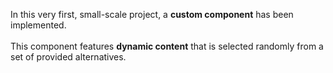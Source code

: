 In this very first, small-scale project, a **custom component** has been implemented.<br><br>
This component features **dynamic content** that is selected randomly from a set of provided alternatives.
